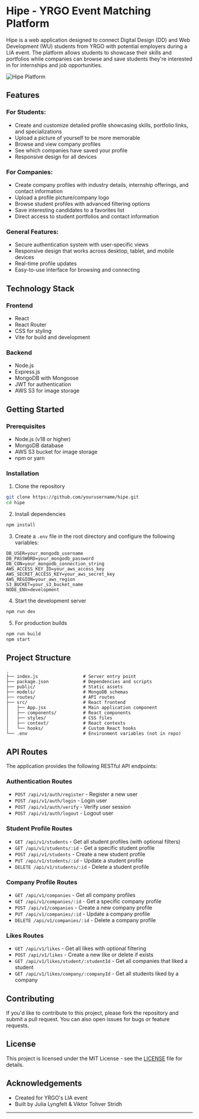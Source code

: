 # Hipe - YRGO Event Matching Platform

Hipe is a web application designed to connect Digital Design (DD) and Web Development (WU) students from YRGO with potential employers during a LIA event. The platform allows students to showcase their skills and portfolios while companies can browse and save students they're interested in for internships and job opportunities.

![Hipe Platform](https://placeholder-image.com/hipe-screenshot.png)

## Features

### For Students:
- Create and customize detailed profile showcasing skills, portfolio links, and specializations
- Upload a picture of yourself to be more memorable
- Browse and view company profiles
- See which companies have saved your profile
- Responsive design for all devices

### For Companies:
- Create company profiles with industry details, internship offerings, and contact information
- Upload a profile picture/company logo
- Browse student profiles with advanced filtering options
- Save interesting candidates to a favorites list
- Direct access to student portfolios and contact information

### General Features:
- Secure authentication system with user-specific views
- Responsive design that works across desktop, tablet, and mobile devices
- Real-time profile updates
- Easy-to-use interface for browsing and connecting

## Technology Stack

### Frontend
- React 
- React Router
- CSS for styling
- Vite for build and development

### Backend
- Node.js
- Express.js
- MongoDB with Mongoose
- JWT for authentication
- AWS S3 for image storage

## Getting Started

### Prerequisites
- Node.js (v18 or higher)
- MongoDB database
- AWS S3 bucket for image storage
- npm or yarn

### Installation

1. Clone the repository
```bash
git clone https://github.com/yourusername/hipe.git
cd hipe
```

2. Install dependencies
```bash
npm install
```

3. Create a `.env` file in the root directory and configure the following variables:
```
DB_USER=your_mongodb_username
DB_PASSWORD=your_mongodb_password
DB_CON=your_mongodb_connection_string
AWS_ACCESS_KEY_ID=your_aws_access_key
AWS_SECRET_ACCESS_KEY=your_aws_secret_key
AWS_REGION=your_aws_region
S3_BUCKET=your_s3_bucket_name
NODE_ENV=development
```

4. Start the development server
```bash
npm run dev
```

5. For production builds
```bash
npm run build
npm start
```

## Project Structure

```
.
├── index.js                 # Server entry point
├── package.json             # Dependencies and scripts
├── public/                  # Static assets
├── models/                  # MongoDB schemas
├── routes/                  # API routes
├── src/                     # React frontend
│   ├── App.jsx              # Main application component
│   ├── components/          # React components
│   ├── styles/              # CSS files
│   ├── context/             # React contexts
│   └── hooks/               # Custom React hooks
└── .env                     # Environment variables (not in repo)
```

## API Routes

The application provides the following RESTful API endpoints:

### Authentication Routes
- `POST /api/v1/auth/register` - Register a new user
- `POST /api/v1/auth/login` - Login user
- `POST /api/v1/auth/verify` - Verify user session
- `POST /api/v1/auth/logout` - Logout user

### Student Profile Routes
- `GET /api/v1/students` - Get all student profiles (with optional filters)
- `GET /api/v1/students/:id` - Get a specific student profile
- `POST /api/v1/students` - Create a new student profile
- `PUT /api/v1/students/:id` - Update a student profile
- `DELETE /api/v1/students/:id` - Delete a student profile

### Company Profile Routes
- `GET /api/v1/companies` - Get all company profiles
- `GET /api/v1/companies/:id` - Get a specific company profile
- `POST /api/v1/companies` - Create a new company profile
- `PUT /api/v1/companies/:id` - Update a company profile
- `DELETE /api/v1/companies/:id` - Delete a company profile

### Likes Routes
- `GET /api/v1/likes` - Get all likes with optional filtering
- `POST /api/v1/likes` - Create a new like or delete if exists
- `GET /api/v1/likes/student/:studentId` - Get all companies that liked a student
- `GET /api/v1/likes/company/:companyId` - Get all students liked by a company

## Contributing

If you'd like to contribute to this project, please fork the repository and submit a pull request. You can also open issues for bugs or feature requests.

## License

This project is licensed under the MIT License - see the [LICENSE](LICENSE) file for details.

## Acknowledgements

- Created for YRGO's LIA event
- Built by Julia Lyngfelt & Viktor Tohver Stridh

---